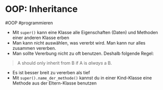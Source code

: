 # OOP: Inheritance

#OOP #programmieren

- Mit `super()` kann eine Klasse alle Eigenschaften (Daten) und Methoden einer anderen Klasse erben
- Man kann nicht auswählen, was vererbt wird. Man kann nur alles zusammen vererben.
- Man sollte Vererbung nicht zu oft benutzen. Deshalb folgende Regel:

> A should only inherit from B if A is _always_ a B.

- Es ist besser breit zu vererben als tief
- Mit `super().name_der_methode()` kannst du in einer Kind-Klasse eine Methode aus der Eltern-Klasse benutzen
